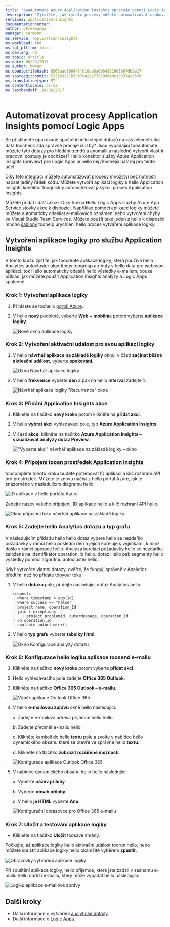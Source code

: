 ```yaml
---
title: "aaaAutomate Azure Application Insights zpracuje pomocí Logic Apps."
description: "Zjistěte, jak rychle procesy můžete automatizovat opakované přidáním hello Application Insights konektor tooyour logiku aplikace."
services: application-insights
documentationcenter: 
author: CFreemanwa
manager: carmonm
ms.service: application-insights
ms.workload: tbd
ms.tgt_pltfrm: ibiza
ms.devlang: na
ms.topic: article
ms.date: 06/29/2017
ms.author: bwren
ms.openlocfilehash: 8565aadf0644ffb10da8a0964821901907db2e27
ms.sourcegitcommit: 523283cc1b3c37c428e77850964dc1c33742c5f0
ms.translationtype: MT
ms.contentlocale: cs-CZ
ms.lasthandoff: 10/06/2017
---
```

# <a name="automate-application-insights-processes-by-using-logic-apps"></a>Automatizovat procesy Application Insights pomocí Logic Apps

Se přistihnete opakovaně spuštění hello stejné dotazů na váš telemetrická data toocheck zda správně pracuje služby? Jsou vypadající tooautomate můžete tyto dotazy pro hledání trendů a anomálií a následně vytvořit vlastní pracovní postupy je obcházet? Hello konektor služby Azure Application Insights (preview) pro Logic Apps je hello nejvhodnější nástroj pro tento účel.

Díky této integraci můžete automatizovat procesy množství bez nutnosti napsat jediný řádek kódu. Můžete vytvořit aplikaci logiky s hello Application Insights konektor tooquickly automatizovat jakýkoli proces Application Insights. 

Můžete přidat i další akce. Díky funkci Hello Logic Apps služby Azure App Service stovky akce k dispozici. Například pomocí aplikace logiky můžete můžete automaticky odesílat e-mailových oznámení nebo vytvoření chyby ve Visual Studio Team Services. Můžete použít také jeden z hello k dispozici mnoho [šablony](https://docs.microsoft.com/azure/logic-apps/logic-apps-use-logic-app-templates) toohelp urychlení hello proces vytváření aplikace logiky. 

## <a name="create-a-logic-app-for-application-insights"></a>Vytvoření aplikace logiky pro službu Application Insights

V tomto kurzu zjistíte, jak toocreate aplikace logiky, která používá hello Analytics autocluster algoritmus toogroup atributy v hello data pro webovou aplikaci. tok Hello automaticky odesílá hello výsledky e-mailem, pouze příklad, jak můžete použít Application Insights analýzy a Logic Apps společně. 

### <a name="step-1-create-a-logic-app"></a>Krok 1: Vytvoření aplikace logiky
1. Přihlaste se toohello [portál Azure](https://portal.azure.com).
2. V hello **nový** podokně, vyberte **Web + mobilní**a potom vyberte **aplikace logiky**.

    ![Nové okno aplikace logiky](./media/automate-with-logic-apps/logicapp1.png)

### <a name="step-2-create-a-trigger-for-your-logic-app"></a>Krok 2: Vytvoření aktivační událost pro svou aplikaci logiky
1. V hello **návrhář aplikace na základě logiky** okno, v části **začínat běžné aktivační událost**, vyberte **opakování**.

    ![Okno Návrhář aplikace logiky](./media/automate-with-logic-apps/logicapp2.png)

2. V hello **frekvence** vyberte **den** a pak na hello **Interval** zadejte **1**.

    ![Návrhář aplikace logiky "Recurrence" okna](./media/automate-with-logic-apps/step2b.png)

### <a name="step-3-add-an-application-insights-action"></a>Krok 3: Přidání Application Insights akce
1. Klikněte na tlačítko **nový krok**a potom klikněte na **přidat akci**.

2. V hello **vybrat akci** vyhledávací pole, typ **Azure Application Insights**.

3. V části **akce**, klikněte na tlačítko **Azure Application Insights – vizualizovat analýzy dotaz Preview**.

    !["Vyberte akci" návrhář aplikace na základě logiky – okno](./media/automate-with-logic-apps/flow2.png)

### <a name="step-4-connect-tooan-application-insights-resource"></a>Krok 4: Připojení tooan prostředek Application Insights

toocomplete tohoto kroku budete potřebovat ID aplikací a klíč rozhraní API pro prostředek. Můžete je znovu načíst z hello portál Azure, jak je znázorněno v následujícím diagramu hello:

![ID aplikace v hello portálu Azure](./media/automate-with-logic-apps/appid.png) 

Zadejte název vašeho připojení, ID aplikace hello a klíč rozhraní API hello.

![Okno připojení toku návrhář aplikace na základě logiky](./media/automate-with-logic-apps/flow3.png)

### <a name="step-5-specify-hello-analytics-query-and-chart-type"></a>Krok 5: Zadejte hello Analytics dotazu a typ grafu
V následujícím příkladu hello hello dotaz vybere hello se nezdařilo požadavky v rámci hello poslední den a jejich koreluje s výjimkami, k nimž došlo v rámci operace hello. Analýza korelaci požadavky hello se nezdařilo, založené na identifikátor operation_Id hello. dotaz Hello pak segmenty hello výsledky pomocí algoritmu autocluster hello. 

Když vytvoříte vlastní dotazy, ověřte, že fungují správně v Analytics předtím, než ho přidáte tooyour toku.

1. V hello **dotazu** pole, přidejte následující dotaz Analytics hello: 

    ```
    requests
    | where timestamp > ago(1d)
    | where success == "False"
    | project name, operation_Id
    | join ( exceptions
        | project problemId, outerMessage, operation_Id
    ) on operation_Id
    | evaluate autocluster()
    ```

2. V hello **typ grafu** vyberte **tabulky Html**.

    ![Okno Konfigurace analýzy dotazu](./media/automate-with-logic-apps/flow4.png)

### <a name="step-6-configure-hello-logic-app-toosend-email"></a>Krok 6: Konfigurace hello logiku aplikace toosend e-mailu

1. Klikněte na tlačítko **nový krok**a potom vyberte **přidat akci**.

2. Hello vyhledávacího pole zadejte **Office 365 Outlook**.

3. Klikněte na tlačítko **Office 365 Outlook – e-mailu**.

    ![Výběr aplikace Outlook Office 365](./media/automate-with-logic-apps/flow2b.png)

4. V hello **e-mailovou zprávu** okně hello následující:

   a. Zadejte e-mailová adresa příjemce hello hello.

   b. Zadejte předmět e-mailu hello.

   c. Klikněte kamkoli do hello **textu** pole a zvolte v nabídce hello dynamického obsahu které se otevře ve správné hello **textu**.

   d. Klikněte na tlačítko **zobrazit rozšířené možnosti**.

      ![Konfigurace aplikace Outlook Office 365](./media/automate-with-logic-apps/flow5.png)

5. V nabídce dynamického obsahu hello hello následující:

    a. Vyberte **název přílohy**.

    b. Vyberte **obsah přílohy**.
    
    c. V hello **je HTML** vyberte **Ano**.

      ![Konfigurační obrazovce pro Office 365 e-mailu](./media/automate-with-logic-apps/flow7.png)

### <a name="step-7-save-and-test-your-logic-app"></a>Krok 7: Uložit a testování aplikace logiky
* Klikněte na tlačítko **Uložit** toosave změny.

Počkejte, až aplikace logiky hello aktivační událost toorun hello, nebo můžete spustit aplikace logiky hello okamžitě výběrem **spustit**.

![Obrazovky vytvoření aplikace logiky](./media/automate-with-logic-apps/step7.png)

Při spuštění aplikace logiky, hello příjemce, které jste zadali v seznamu e-mailu hello obdrží e-mailu, který může vypadat hello následující:

![Logiku aplikace e-mailové zprávy](./media/automate-with-logic-apps/flow9.png)

## <a name="next-steps"></a>Další kroky

- Další informace o vytváření [analytické dotazy](app-insights-analytics-using.md).
- Další informace o [Logic Apps](https://docs.microsoft.com/azure/logic-apps/logic-apps-what-are-logic-apps).



<!--Link references-->





